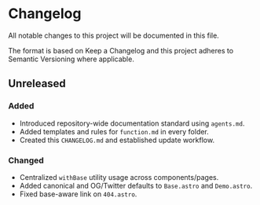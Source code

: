# Changelog

All notable changes to this project will be documented in this file.

The format is based on Keep a Changelog and this project adheres to Semantic Versioning where applicable.

## Unreleased
### Added
- Introduced repository-wide documentation standard using `agents.md`.
- Added templates and rules for `function.md` in every folder.
- Created this `CHANGELOG.md` and established update workflow.
### Changed
- Centralized `withBase` utility usage across components/pages.
- Added canonical and OG/Twitter defaults to `Base.astro` and `Demo.astro`.
- Fixed base-aware link on `404.astro`.


